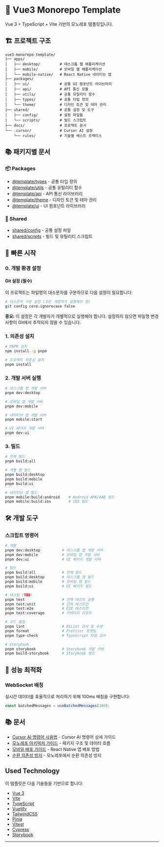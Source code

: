# 🚀 Vue3 Monorepo Template

Vue 3 + TypeScript + Vite 기반의 모노레포 템플릿입니다.

## 🏗️ 프로젝트 구조

```
vue3-monorepo-template/
├── apps/
│   ├── desktop/         # 데스크톱 웹 애플리케이션
│   ├── mobile/          # 모바일 웹 애플리케이션
│   └── mobile-native/   # React Native 네이티브 앱
├── packages/
│   ├── ui/              # 공통 UI 컴포넌트 라이브러리
│   ├── api/             # API 통신 모듈
│   ├── utils/           # 공통 유틸리티 함수
│   ├── types/           # 공통 타입 정의
│   └── theme/           # 디자인 토큰 및 테마 관리
├── shared/              # 공통 설정 및 도구
│   ├── config/          # 설정 파일들
│   └── scripts/         # 빌드 스크립트
├── docs/                # 프로젝트 문서
└── .cursor/             # Cursor AI 설정
    └── rules/           # 기술별 베스트 프랙티스
```

## 📚 패키지별 문서

### 📦 Packages
- [@template/types](./packages/types/README.md) - 공통 타입 정의
- [@template/utils](./packages/utils/README.md) - 공통 유틸리티 함수
- [@template/api](./packages/api/README.md) - API 통신 라이브러리
- [@template/theme](./packages/theme/README.md) - 디자인 토큰 및 테마 관리
- [@template/ui](./packages/ui/README.md) - UI 컴포넌트 라이브러리

### 🔧 Shared
- [shared/config](./shared/config/README.md) - 공통 설정 파일
- [shared/scripts](./shared/scripts/README.md) - 빌드 및 유틸리티 스크립트

## 🚀 빠른 시작

### 0. 개발 환경 설정

#### Git 설정 (필수)
이 프로젝트는 파일명의 대소문자를 구분하므로 다음 설정이 필요합니다:

```bash
# 대소문자 구분 설정 (모든 개발자가 실행해야 함)
git config core.ignorecase false
```

**중요:** 이 설정은 각 개발자가 개별적으로 실행해야 합니다. 설정하지 않으면 파일명 변경사항이 Git에서 추적되지 않을 수 있습니다.

### 1. 의존성 설치

```bash
# PNPM 설치
npm install -g pnpm

# 프로젝트 의존성 설치
pnpm install
```

### 2. 개발 서버 실행

```bash
# 데스크톱 앱 개발 서버
pnpm dev:desktop

# 모바일 앱 개발 서버
pnpm dev:mobile

# 네이티브 앱 개발 서버
pnpm mobile:start

# UI 패키지 개발 서버
pnpm dev:ui
```

### 3. 빌드

```bash
# 전체 빌드
pnpm build:all

# 개별 앱 빌드
pnpm build:desktop
pnpm build:mobile
pnpm build:ui

# 네이티브 앱 빌드
pnpm mobile:build:android    # Android APK/AAB 빌드
pnpm mobile:build:ios        # iOS 빌드
```

## 🛠️ 개발 도구

### 스크립트 명령어

```bash
# 개발
pnpm dev:desktop          # 데스크톱 앱 개발 서버
pnpm dev:mobile           # 모바일 앱 개발 서버
pnpm dev:ui               # UI 패키지 개발 서버

# 빌드
pnpm build:all            # 전체 빌드
pnpm build:desktop        # 데스크톱 앱 빌드
pnpm build:mobile         # 모바일 앱 빌드
pnpm build:ui             # UI 패키지 빌드

# 테스팅 (TBD)
pnpm test                 # 전체 테스트 실행
pnpm test:unit            # 단위 테스트만
pnpm test:e2e             # E2E 테스트만
pnpm test:coverage        # 커버리지 리포트

# 코드 품질
pnpm lint                 # ESLint 검사 및 수정
pnpm format               # Prettier 포맷팅
pnpm type-check           # TypeScript 타입 검사

# Storybook
pnpm storybook            # Storybook 개발 서버
pnpm build-storybook      # Storybook 빌드
```

## 🎯 성능 최적화

### WebSocket 배칭

실시간 데이터를 효율적으로 처리하기 위해 100ms 배칭을 구현합니다:

```typescript
const batchedMessages = useBatchedMessages(100);
```

## 📚 문서

- [Cursor AI 명령어 사용법](./CURSOR_COMMANDS.md) - Cursor AI 명령어 상세 가이드
- [모노레포 아키텍처 가이드](./docs/architecture.md) - 패키지 구조 및 데이터 흐름
- [모바일 배포 가이드](./docs/mobile-deployment.md) - React Native 앱 배포 방법
- [순환 의존성 방지](./docs/circular-dependency-prevention.md) - 모노레포에서 순환 의존성 방지

## Used Technology

이 템플릿은 다음 기술들을 기반으로 합니다:

- [Vue 3](https://vuejs.org/)
- [Vite](https://vitejs.dev/)
- [TypeScript](https://www.typescriptlang.org/)
- [Vuetify](https://vuetifyjs.com/)
- [TailwindCSS](https://tailwindcss.com/)
- [Pinia](https://pinia.vuejs.org/)
- [Vitest](https://vitest.dev/)
- [Cypress](https://cypress.io/)
- [Storybook](https://storybook.js.org/)

---
